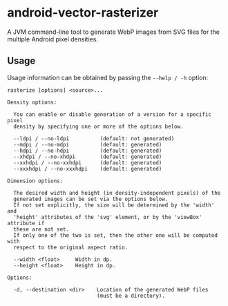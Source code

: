 # android-vector-rasterizer

A JVM command-line tool to generate WebP images from SVG files for the multiple Android pixel densities.

## Usage

Usage information can be obtained by passing the `--help / -h` option:

```
rasterize [options] <source>...

Density options:

  You can enable or disable generation of a version for a specific pixel
  density by specifying one or more of the options below.

  --ldpi / --no-ldpi          (default: not generated)
  --mdpi / --no-mdpi          (default: generated)
  --hdpi / --no-hdpi          (default: generated)
  --xhdpi / --no-xhdpi        (default: generated)
  --xxhdpi / --no-xxhdpi      (default: generated)
  --xxxhdpi / --no-xxxhdpi    (default: generated)

Dimension options:

  The desired width and height (in density-independent pixels) of the
  generated images can be set via the options below.
  If not set explicitly, the size will be determined by the 'width' and
  'height' attributes of the 'svg' element, or by the 'viewBox' attribute if
  these are not set.
  If only one of the two is set, then the other one will be computed with
  respect to the original aspect ratio.

  --width <float>     Width in dp.
  --height <float>    Height in dp.

Options:

  -d, --destination <dir>    Location of the generated WebP files
                             (must be a directory).
```